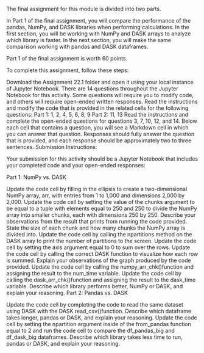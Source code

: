 The final assignment for this module is divided into two parts.

In Part 1 of the final assignment, you will compare the performance of the pandas, NumPy, and DASK libraries when performing calculations. In the first section, you will be working with NumPy and DASK arrays to analyze which library is faster. In the next section, you will make the same comparison working with pandas and DASK dataframes.

Part 1 of the final assignment is worth 60 points.

To complete this assignment, follow these steps:

Download the Assignment 22.1 folder and open it using your local instance of Jupyter Notebook. There are 14 questions throughout the Jupyter Notebook for this activity. Some questions will require you to modify code, and others will require open-ended written responses.
Read the instructions and modify the code that is provided in the related cells for the following questions:
Part 1: 1, 2, 4, 5, 6, 8, 9
Part 2: 11, 13
Read the instructions and complete the open-ended questions for questions 3, 7, 10, 12, and 14. Below each cell that contains a question, you will see a Markdown cell in which you can answer that question. Responses should fully answer the question that is provided, and each response should be approximately two to three sentences.
Submission Instructions:

Your submission for this activity should be a Jupyter Notebook that includes your completed code and your open-ended responses:

Part 1: NumPy vs. DASK

Update the code cell by filling in the ellipsis to create a two-dimensional NumPy array, arr, with entries from 1 to 1,000 and dimensions 2,000 by 2,000.
Update the code cell by setting the value of the chunks argument to be equal to a tuple with elements equal to 250 and 250 to divide the NumPy array into smaller chunks, each with dimensions 250 by 250.
Describe your observations from the result that prints from running the code provided. State the size of each chunk and how many chunks the NumPy array is divided into.
Update the code cell by calling the npartitions method on the DASK array to print the number of partitions to the screen.
Update the code cell by setting the axis argument equal to 0 to sum over the rows.
Update the code cell by calling the correct DASK function to visualize how each row is summed.
Explain your observations of the graph produced by the code provided.
Update the code cell by calling the numpy_arr_chk()function and assigning the result to the num_time variable.
Update the code cell by calling the dask_arr_chk()function and assigning the result to the dask_time variable.
Describe which library performs better, NumPy or DASK, and explain your reasoning.
Part 2: Pandas vs. DASK

Update the code cell by completing the code to read the same dataset using DASK with the DASK read_csv()function.
Describe which dataframe takes longer, pandas or DASK, and explain your reasoning.
Update the code cell by setting the npartition argument inside of the from_pandas function equal to 2 and run the code cell to compare the df_pandas_big and df_dask_big dataframes.
Describe which library takes less time to run, pandas or DASK, and explain your reasoning.